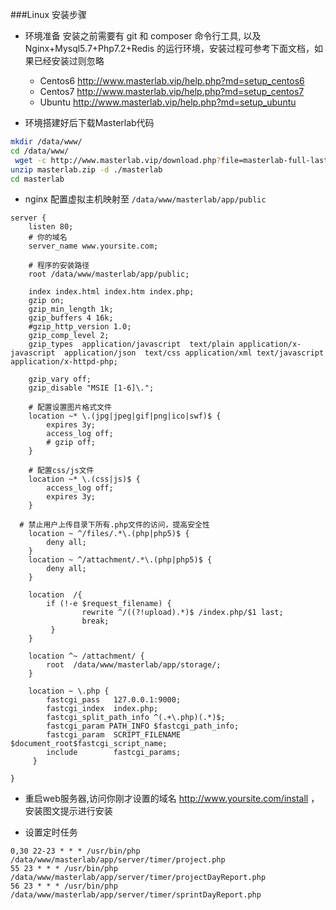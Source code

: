 

###Linux 安装步骤

* 环境准备
  安装之前需要有 git 和 composer 命令行工具, 以及 Nginx+Mysql5.7+Php7.2+Redis 的运行环境，安装过程可参考下面文档，如果已经安装过则忽略
 
   - Centos6 http://www.masterlab.vip/help.php?md=setup_centos6
   - Centos7 http://www.masterlab.vip/help.php?md=setup_centos7
   - Ubuntu http://www.masterlab.vip/help.php?md=setup_ubuntu
 

* 环境搭建好后下载Masterlab代码
```bash
mkdir /data/www/
cd /data/www/
 wget -c http://www.masterlab.vip/download.php?file=masterlab-full-last.zip  -O masterlab.zip
unzip masterlab.zip -d ./masterlab
cd masterlab
```
 
* nginx 配置虚拟主机映射至 `/data/www/masterlab/app/public`

```nginx
server {
    listen 80;
    # 你的域名
    server_name www.yoursite.com;

    # 程序的安装路径
    root /data/www/masterlab/app/public;

    index index.html index.htm index.php; 
	gzip on;
	gzip_min_length 1k;
	gzip_buffers 4 16k;
	#gzip_http_version 1.0;
	gzip_comp_level 2;
	gzip_types  application/javascript  text/plain application/x-javascript  application/json  text/css application/xml text/javascript application/x-httpd-php;

	gzip_vary off;
	gzip_disable "MSIE [1-6]\.";

    # 配置设置图片格式文件
    location ~* \.(jpg|jpeg|gif|png|ico|swf)$ {
        expires 3y; 
        access_log off; 
        # gzip off;
    }

    # 配置css/js文件
    location ~* \.(css|js)$ {
        access_log off;
        expires 3y;
    }

  # 禁止用户上传目录下所有.php文件的访问，提高安全性
    location ~ ^/files/.*\.(php|php5)$ {
        deny all;
    } 
    location ~ ^/attachment/.*\.(php|php5)$ {
        deny all;
    }
 
    location  /{
        if (!-e $request_filename) {
                rewrite ^/((?!upload).*)$ /index.php/$1 last;
                break;
         }
    }

    location ^~ /attachment/ {
        root  /data/www/masterlab/app/storage/;
    }

    location ~ \.php {
        fastcgi_pass   127.0.0.1:9000;
        fastcgi_index  index.php;
        fastcgi_split_path_info ^(.+\.php)(.*)$;
        fastcgi_param PATH_INFO $fastcgi_path_info;
        fastcgi_param  SCRIPT_FILENAME  $document_root$fastcgi_script_name;
        include        fastcgi_params;
     }

}

```

 * 重启web服务器,访问你刚才设置的域名  http://www.yoursite.com/install ，安装图文提示进行安装
 
 

 * 设置定时任务
```
0,30 22-23 * * * /usr/bin/php /data/www/masterlab/app/server/timer/project.php
55 23 * * * /usr/bin/php /data/www/masterlab/app/server/timer/projectDayReport.php
56 23 * * * /usr/bin/php /data/www/masterlab/app/server/timer/sprintDayReport.php

```


 
 

